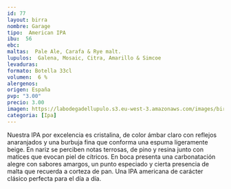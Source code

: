 ```yaml
--- 
id: 77
layout: birra
nombre: Garage
tipo:  American IPA
ibu:  56
ebc:
maltas:  Pale Ale, Carafa & Rye malt.
lupulos:  Galena, Mosaic, Citra, Amarillo & Simcoe
levaduras: 
formato: Botella 33cl
volumen:  6 %
alergenos: 
origen: España
pvp: "3.00"
precio: 3.00
imagen: https://labodegadellupulo.s3.eu-west-3.amazonaws.com/images/birras/garage.jpg
categoria: [Ipa]
---
```

Nuestra IPA por excelencia es cristalina, de color ámbar claro con reflejos anaranjados y una burbuja fina que conforma una espuma ligeramente beige. En nariz se perciben notas terrosas, de pino y resina junto con matices que evocan piel de cítricos. En boca presenta una carbonatación alegre con sabores amargos, un punto especiado y cierta presencia de malta que recuerda a corteza de pan. Una IPA americana de carácter clásico perfecta para el día a día. 














